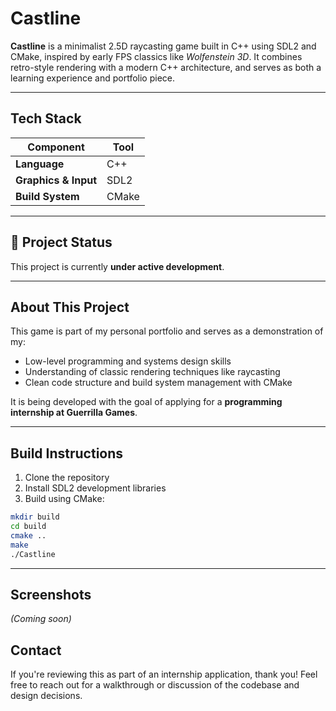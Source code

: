 # Castline

**Castline** is a minimalist 2.5D raycasting game built in C++ using SDL2 and CMake, inspired by early FPS classics like *Wolfenstein 3D*. It combines retro-style rendering with a modern C++ architecture, and serves as both a learning experience and portfolio piece.

---

## Tech Stack

| Component        | Tool            |
|------------------|-----------------|
| **Language**     | C++             |
| **Graphics & Input** | SDL2        |
| **Build System** | CMake           |

---

## 🚧 Project Status

This project is currently **under active development**.  

---

## About This Project

This game is part of my personal portfolio and serves as a demonstration of my:

- Low-level programming and systems design skills
- Understanding of classic rendering techniques like raycasting
- Clean code structure and build system management with CMake

It is being developed with the goal of applying for a **programming internship at Guerrilla Games**.

---

## Build Instructions

1. Clone the repository
2. Install SDL2 development libraries
3. Build using CMake:

```bash
mkdir build
cd build
cmake ..
make
./Castline
```
---

## Screenshots

*(Coming soon)*

## Contact

If you're reviewing this as part of an internship application, thank you!
Feel free to reach out for a walkthrough or discussion of the codebase and design decisions.
